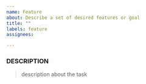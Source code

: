 ```yaml
---
name: Feature
about: Describe a set of desired features or goal
title: ""
labels: feature
assignees: 

---
```


### DESCRIPTION
> description about the task
